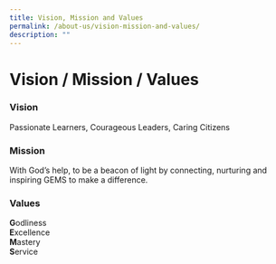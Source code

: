 ```yaml
---
title: Vision, Mission and Values
permalink: /about-us/vision-mission-and-values/
description: ""
---
```

# **Vision / Mission / Values**

### Vision

Passionate Learners, Courageous Leaders, Caring Citizens

### Mission

With God’s help, to be a beacon of light by connecting, nurturing and inspiring GEMS to make a difference.

### Values

**G**odliness  
**E**xcellence  
**M**astery  
**S**ervice